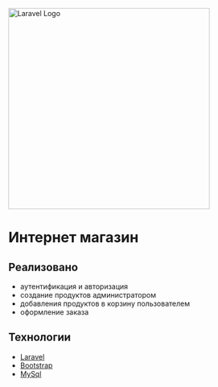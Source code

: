 <p phpalign="center"><a href="https://laravel.com" target="_blank"><img src="https://raw.githubusercontent.com/laravel/art/master/logo-lockup/5%20SVG/2%20CMYK/1%20Full%20Color/laravel-logolockup-cmyk-red.svg" width="400" alt="Laravel Logo"></a></p>

# Интернет магазин

## Реализовано

- аутентификация и авторизация
- создание продуктов администратором
- добавления продуктов в корзину пользователем
- оформление заказа

## Технологии

- [Laravel](https://laravel.com/)
- [Bootstrap](https://getbootstrap.com/)
- [MySql](https://www.mysql.com/)
